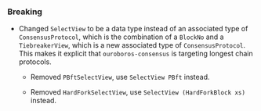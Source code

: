 ### Breaking

- Changed `SelectView` to be a data type instead of an associated type of
  `ConsensusProtocol`, which is the combination of a `BlockNo` and a
  `TiebreakerView`, which is a new associated type of `ConsensusProtocol`. This
  makes it explicit that `ouroboros-consensus` is targeting longest chain
  protocols.

  - Removed `PBftSelectView`, use `SelectView PBft` instead.

  - Removed `HardForkSelectView`, use `SelectView (HardForkBlock xs)` instead.
